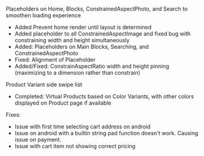 Placeholders on Home, Blocks, ConstrainedAspectPhoto, and Search to smoothen loading experience

- Added Prevent home render until layout is determined
- Added placeholder to all ConstrainedAspectImage and fixed bug with constraining width and height simultaneously
- Added: Placeholders on Main Blocks, Searching, and ConstrainedAspectPhoto
- Fixed: Alignment of Placeholder
- Added/Fixed: ConstrainAspectRatio width and height pinning (maximizing to a dimension rather than constrain)

Product Variant side swipe list

- Completed: Virtual Products based on Color Variants, with other colors displayed on Product page if available

Fixes:

- Issue with first time selecting cart address on android
- Issue on android with a builtin string pad function doesn't work. Causing
  issue on payment.
- Issue with cart item not showing correct pricing
